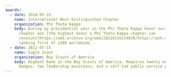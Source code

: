 ```yaml
---
awards:
  - date: 2014-05-15
    name: International Most Distinguished Chapter
    organization: Phi Theta Kappa
    body: During my presidential year in the Phi Theta Kappa honor society, our
      chapter won [the highest honor a Phi Theta Kappa chapter can
      receive](https://web.archive.org/web/20210116114838/https://ptk.org/news/2014/07/10/secrets-of-the-2014-most-distinguished-chapters-success/),
      ranking first of 1300 worldwide.
  - date: 2012-07-15
    name: Eagle Scout
    organization: Boy Scouts of America
    body: Highest Rank in the Boy Scouts of America. Requires twenty-one merit
      badges, two leadership positions, and a self-led public service project.
---
```

